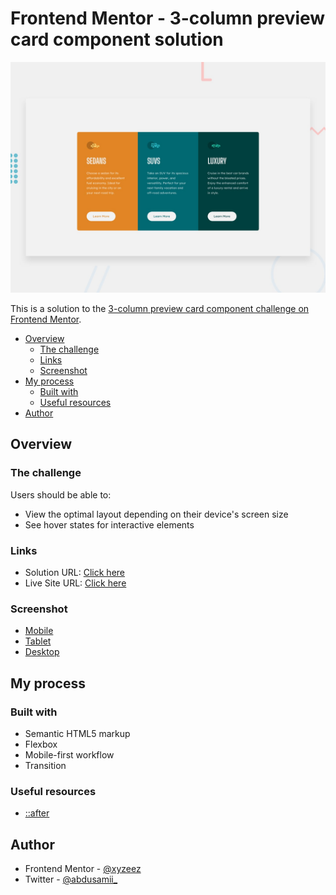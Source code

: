 # Frontend Mentor - 3-column preview card component solution


![](./images/screenshots/desktop-preview.jpg)


This is a solution to the [3-column preview card component challenge on Frontend Mentor](https://www.frontendmentor.io/challenges/3column-preview-card-component-pH92eAR2-).


- [Overview](#overview)
  - [The challenge](#the-challenge)
  - [Links](#links)
  - [Screenshot](#screenshot)
- [My process](#my-process)
  - [Built with](#built-with)
  - [Useful resources](#useful-resources)
- [Author](#author)

## Overview

### The challenge

Users should be able to:

- View the optimal layout depending on their device's screen size
- See hover states for interactive elements

### Links

- Solution URL: [Click here](https://www.frontendmentor.io/solutions/responsive-3-column-preview-card-vnARAZRpky)
- Live Site URL: [Click here](https://3-column-preview-card-femc.netlify.app/)

### Screenshot

- [Mobile](./images/screenshots/mobile.png)
- [Tablet](./images/screenshots/Tablet.png)
- [Desktop](./images/screenshots/Desktop.png)

## My process

### Built with

- Semantic HTML5 markup
- Flexbox
- Mobile-first workflow
- Transition

### Useful resources

- [::after](https://developer.mozilla.org/en-US/docs/Web/CSS/::after)

## Author

- Frontend Mentor - [@xyzeez](https://www.frontendmentor.io/profile/xyzeez)
- Twitter - [@abdusamii_](https://twitter.com/abdusamii_)
